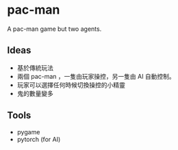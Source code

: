 # pac-man
A pac-man game but two agents.

## Ideas
* 基於傳統玩法
* 兩個 pac-man ，一隻由玩家操控，另一隻由 AI 自動控制。
* 玩家可以選擇任何時候切換操控的小精靈
* 鬼的數量變多

## Tools
* pygame
* pytorch (for AI)

